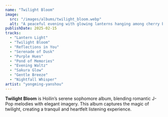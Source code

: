 ```yaml
---
name: "Twilight Bloom"
image:
  src: "/images/albums/twilight_bloom.webp"
  alt: "A peaceful evening with glowing lanterns hanging among cherry blossoms, a soft purple-pink sky, and gentle reflections in a calm pond, evoking serenity and romance."
publishDate: 2025-02-15
tracks:
  - "Lantern Light"
  - "Twilight Bloom"
  - "Reflections in You"
  - "Serenade of Dusk"
  - "Purple Hues"
  - "Pond of Memories"
  - "Evening Waltz"
  - "Sakura Glow"
  - "Gentle Breeze"
  - "Nightfall Whisper"
artist: "yongming-yanshou"
---
```


**Twilight Bloom** is Hoilin’s serene sophomore album, blending romantic J-Pop melodies with elegant imagery. This album captures the magic of twilight, creating a tranquil and heartfelt listening experience.
